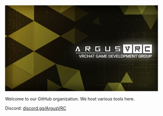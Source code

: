![banner](https://raw.githubusercontent.com/ArgusVRC/.github/main/NewDiscordBanner-v3.png)

Welcome to our GitHub organization. We host various tools here.

Discord: [discord.gg/ArgusVRC](discord.gg/ArgusVRC)
